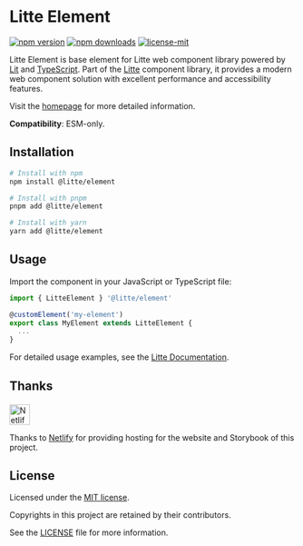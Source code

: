 # Litte Element

<!-- [![jsr score](https://jsr.io/badges/@litte/element/score)](https://jsr.io/@litte/element) -->
<!-- [![jsr version](https://jsr.io/badges/@litte/element)](https://jsr.io/@litte/element) -->
[![npm version](https://img.shields.io/npm/v/@litte/element)](https://www.npmjs.com/package/@litte/element)
[![npm downloads](https://img.shields.io/npm/dm/@litte/element)](https://www.npmjs.com/package/@litte/element)
[![license-mit](https://img.shields.io/badge/License-MIT-greens.svg)][license-mit]

Litte Element is base element for Litte web component library powered by [Lit][lit]
and [TypeScript][typescript]. Part of the [Litte][litte-homepage] component library,
it provides a modern web component solution with excellent performance and
accessibility features.

Visit the [homepage][litte-homepage] for more detailed information.

**Compatibility**: ESM-only.

## Installation

```sh
# Install with npm
npm install @litte/element

# Install with pnpm
pnpm add @litte/element

# Install with yarn
yarn add @litte/element
```

## Usage

Import the component in your JavaScript or TypeScript file:

```ts
import { LitteElement } '@litte/element'

@customElement('my-element')
export class MyElement extends LitteElement {
  ...
}
```

For detailed usage examples, see the [Litte Documentation](https://litte.dev/docs).

## Thanks

<p align="left" style="margin-top: 20px;">
  <a href="https://www.netlify.com/?utm_source=litte&utm_medium=npmjs&utm_campaign=README" style="margin-right: 12px;">
    <img src="https://www.netlify.com/img/global/badges/netlify-color-accent.svg" alt="Netlify" height="36px" />
  </a>
</p>

Thanks to [Netlify](https://www.netlify.com/) for providing hosting for the website and Storybook of this project.

## License

Licensed under the [MIT license][license-mit].

Copyrights in this project are retained by their contributors.

See the [LICENSE][license-mit] file for more information.

[litte-homepage]: https://litte.dev
[license-mit]: https://github.com/riipandi/litte/blob/main/LICENSE
[typescript]: https://www.typescriptlang.org
[lit]: https://lit.dev
